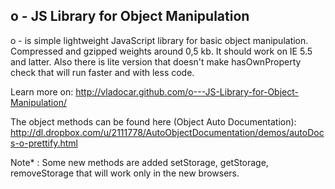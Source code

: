 <h2>o - JS Library for Object Manipulation</h2>

o - is simple lightweight JavaScript library for basic object manipulation. Compressed and gzipped weights around 0,5 kb. It should work on IE 5.5 and latter. Also there is lite version that doesn't make hasOwnProperty check that will run faster and with less code. 

Learn more on: http://vladocar.github.com/o---JS-Library-for-Object-Manipulation/

The object methods can be found here (Object Auto Documentation): http://dl.dropbox.com/u/2111778/AutoObjectDocumentation/demos/autoDocs-o-prettify.html

Note* : Some new methods are added setStorage, getStorage, removeStorage that will work only in the new browsers.